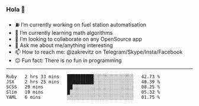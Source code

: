 ### Hola 👋
- ⛽️ I’m currently working on fuel station automatisation
- 🧮 I’m currently learning math algorithms
- 👀 I’m looking to collaborate on any OpenSource app
- 💬 Ask me about me/anything interesting
- 📫 How to reach me: @zakrevitz on Telegram/Skype/Insta/Facebook
- 😐 Fun fact: There is no fun in programming


---
<!--START_SECTION:waka-->
```text
Ruby   2 hrs 33 mins   ██████████░░░░░░░░░░░░░░░   42.73 % 
JSX    2 hrs 25 mins   ██████████░░░░░░░░░░░░░░░   40.39 % 
SCSS   29 mins         ██░░░░░░░░░░░░░░░░░░░░░░░   08.25 % 
Slim   19 mins         █░░░░░░░░░░░░░░░░░░░░░░░░   05.32 % 
YAML   6 mins          ░░░░░░░░░░░░░░░░░░░░░░░░░   01.75 %
```
<!--END_SECTION:waka-->
